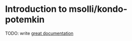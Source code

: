 # Introduction to msolli/kondo-potemkin

TODO: write [great documentation](http://jacobian.org/writing/what-to-write/)
